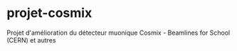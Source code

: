 # projet-cosmix
Projet d'amélioration du détecteur muonique Cosmix - Beamlines for School (CERN) et autres
